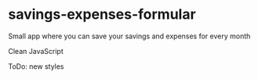 # savings-expenses-formular
Small app where you can save your savings and expenses for every month

Clean JavaScript

ToDo: new styles
